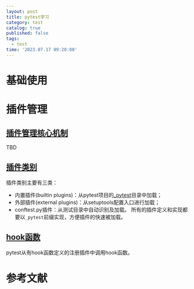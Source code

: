 ```yaml
---
layout: post
title: pytest学习
category: test
catalog: true
published: false
tags:
  - test
time: '2023.07.17 09:20:00'
---
```

# 基础使用
# 插件管理
## [插件管理核心机制](https://github.com/pytest-dev/pluggy/)
TBD

## [插件类别](https://docs.pytest.org/en/latest/how-to/writing_plugins.html)
插件类别主要有三类：
- 内置插件(builtin plugins)：从pytest项目的[_pytest](https://github.com/pytest-dev/pytest/blob/main/src/_pytest)目录中加载；
- 外部插件(external plugins)：从setuptools配置入口进行加载；
- conftest.py插件：从测试目录中自动识别及加载。
所有的插件定义和实现都要以`_pytest`前缀实现，方便插件的快速被加载。

## [hook函数](https://docs.pytest.org/en/latest/how-to/writing_hook_functions.html#writinghooks)
pytest从有hook函数定义的注册插件中调用hook函数。

# 参考文献
